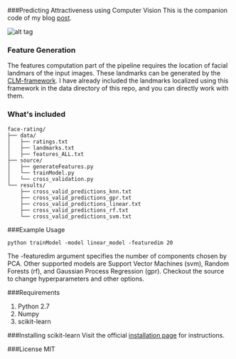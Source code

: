 ###Predicting Attractiveness using Computer Vision
This is the companion code of my blog [post](http://www.learnopencv.com/computer-vision-for-predicting-facial-attractiveness/).

![alt tag](http://www.learnopencv.com/wp-content/uploads/2015/07/2_det_0.jpg)


### Feature Generation
The features computation part of the pipeline requires the location of facial landmars of the input images. These landmarks can be generated by the [CLM-framework](https://github.com/TadasBaltrusaitis/CLM-framework). I have already included the landmarks localized using this framework in the data directory of this repo, and you can directly work with them. 

### What's included

```
face-rating/
├── data/
│   ├── ratings.txt
│   ├── landmarks.txt
│   ├── features_ALL.txt
├── source/
│   ├── generateFeatures.py
│   └── trainModel.py
│   └── cross_validation.py
└── results/
    ├── cross_valid_predictions_knn.txt
    ├── cross_valid_predictions_gpr.txt
    ├── cross_valid_predictions_linear.txt
    ├── cross_valid_predictions_rf.txt
    └── cross_valid_predictions_svm.txt
```

###Example Usage
```shell
python trainModel -model linear_model -featuredim 20
```
The -featuredim argument specifies the number of components chosen by PCA. Other supported models are Support Vector Machines (svm), Random Forests (rf), and Gaussian Process Regression (gpr). Checkout the source to change hyperparameters and other options. 

###Requirements
1. Python 2.7
2. Numpy
3. scikit-learn

###Installing scikit-learn
Visit the official [installation page](http://scikit-learn.org/stable/install.html) for instructions.

###License
MIT
